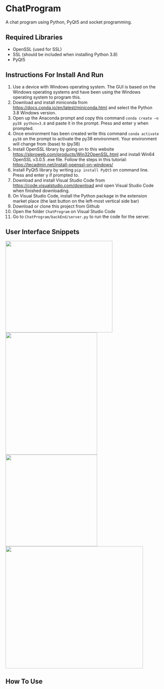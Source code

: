 # ChatProgram
A chat program using Python, PyQt5 and socket programming.

## Required Libraries
- OpenSSL (used for SSL)
- SSL (should be included when installing Python 3.8)
- PyQt5


## Instructions For Install And Run
1. Use a device with Windows operating system. The GUI is based on the Windows operating systems and have been using the Windows operating system to program this.
2. Download and install miniconda from https://docs.conda.io/en/latest/miniconda.html and select the Python 3.8 Windows version.
3. Open up the Anaconda prompt and copy this command `conda create –n py38 python=3.8` and paste it in the prompt. Press and enter y when prompted.
4. Once environment has been created write this command `conda activate py38` on the prompt to activate the py38 environment. Your environment will change from (base) to (py38)
5. Install OpenSSL library by going on to this website https://slproweb.com/products/Win32OpenSSL.html and install Win64 OpenSSL v3.0.5 .exe file. Follow the steps in this tutorial: https://tecadmin.net/install-openssl-on-windows/
6. Install PyQt5 library by writing `pip install PyQt5` on command line. Press and enter y if prompted to.
7. Download and install Visual Studio Code from https://code.visualstudio.com/download and open Visual Studio Code when finished downloading.
8. On Visual Studio Code, install the Python package in the extension market place (the last button on the left-most vertical side bar)
9. Download or clone this project from Github
10. Open the folder `ChatProgram` on Visual Studio Code
11. Go to `ChatProgram/backEnd/server.py` to run the code for the server.

## User Interface Snippets
<img src="https://user-images.githubusercontent.com/79692362/195971490-b1d7e43e-133f-4e47-b866-0f126d228e29.png"  width="350" height="300"><img src="https://user-images.githubusercontent.com/79692362/195971498-19bbfdc7-51b0-4c77-a5a7-22ce0a64d471.png"  width="300" height="400">
<img src="https://user-images.githubusercontent.com/79692362/195971549-d04f5597-d919-4f46-8db8-0c158dde98de.png"  width="300" height="300"><img src="https://user-images.githubusercontent.com/79692362/195971660-160df49c-9454-485c-8617-b66f6495aa9b.png"  width="450" height="400">

## How To Use




